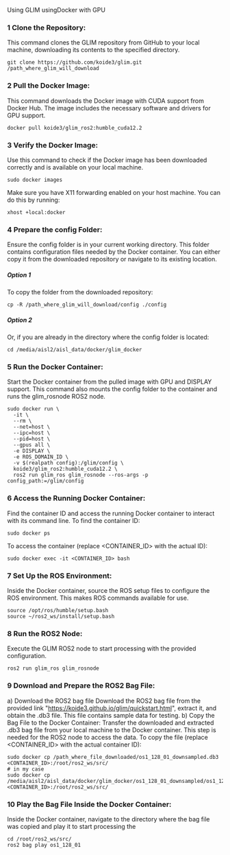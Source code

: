 Using GLIM usingDocker with GPU
### 1 Clone the Repository:
This command clones the GLIM repository from GitHub to your local machine, downloading its contents to the specified directory.
```
git clone https://github.com/koide3/glim.git /path_where_glim_will_download
```
### 2 Pull the Docker Image:
This command downloads the Docker image with CUDA support from Docker Hub. The image includes the necessary software and drivers for GPU support.
```
docker pull koide3/glim_ros2:humble_cuda12.2
```
### 3 Verify the Docker Image:

Use this command to check if the Docker image has been downloaded correctly and is available on your local machine.
```
sudo docker images
```
Make sure you have X11 forwarding enabled on your host machine. You can do this by running:
```
xhost +local:docker
```
### 4 Prepare the config Folder:
Ensure the config folder is in your current working directory. This folder contains configuration files needed by the Docker container. You can either copy it from the downloaded repository or navigate to its existing location.
##### Option 1
To copy the folder from the downloaded repository:
```
cp -R /path_where_glim_will_download/config ./config
```
##### Option 2
Or, if you are already in the directory where the config folder is located:
```
cd /media/aisl2/aisl_data/docker/glim_docker
```
### 5 Run the Docker Container:
Start the Docker container from the pulled image with GPU and DISPLAY support. This command also mounts the config folder to the container and runs the glim_rosnode ROS2 node.

```
sudo docker run \
  -it \
  --rm \
  --net=host \
  --ipc=host \
  --pid=host \
  --gpus all \
  -e DISPLAY \
  -e ROS_DOMAIN_ID \
  -v $(realpath config):/glim/config \
  koide3/glim_ros2:humble_cuda12.2 \
  ros2 run glim_ros glim_rosnode --ros-args -p config_path:=/glim/config
  ```
  
### 6 Access the Running Docker Container:
Find the container ID and access the running Docker container to interact with its command line.
To find the container ID:
```
sudo docker ps
```
To access the container (replace <CONTAINER_ID> with the actual ID):
```
sudo docker exec -it <CONTAINER_ID> bash
```

### 7 Set Up the ROS Environment:
Inside the Docker container, source the ROS setup files to configure the ROS environment. This makes ROS commands available for use.
```
source /opt/ros/humble/setup.bash
source ~/ros2_ws/install/setup.bash
```
### 8 Run the ROS2 Node:
Execute the GLIM ROS2 node to start processing with the provided configuration.
```
ros2 run glim_ros glim_rosnode
```

### 9 Download and Prepare the ROS2 Bag File:
a) Download the ROS2 bag file 
 Download the ROS2 bag file from the provided link "https://koide3.github.io/glim/quickstart.html", extract it, and obtain the .db3 file. This file contains sample data for testing.
b) Copy the Bag File to the Docker Container:
Transfer the downloaded and extracted .db3 bag file from your local machine to the Docker container. This step is needed for the ROS2 node to access the data.
To copy the file (replace <CONTAINER_ID> with the actual container ID):
```
sudo docker cp /path_where_file_downloaded/os1_128_01_downsampled.db3 <CONTAINER_ID>:/root/ros2_ws/src/
# in my case
sudo docker cp /media/aisl2/aisl_data/docker/glim_docker/os1_128_01_downsampled/os1_128_01_downsampled.db3 <CONTAINER_ID>:/root/ros2_ws/src/
```
### 10 Play the Bag File Inside the Docker Container:
Inside the Docker container, navigate to the directory where the bag file was copied and play it to start processing the
```
cd /root/ros2_ws/src/
ros2 bag play os1_128_01
```
